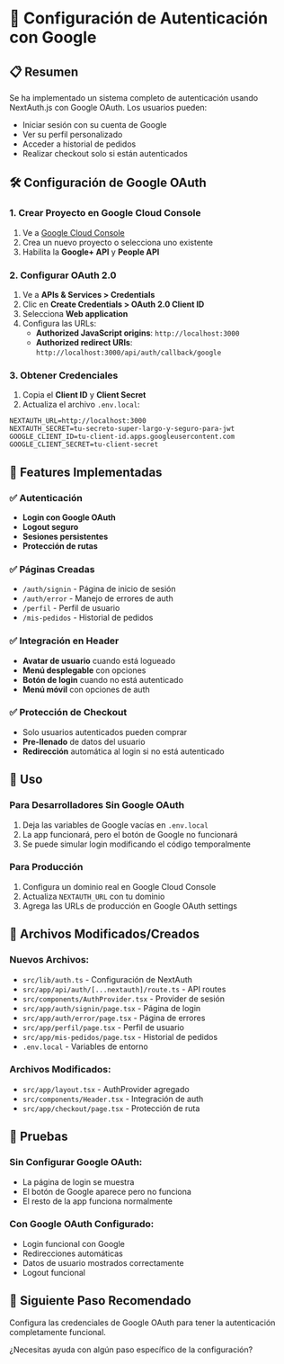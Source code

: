 # 🔐 Configuración de Autenticación con Google

## 📋 Resumen
Se ha implementado un sistema completo de autenticación usando NextAuth.js con Google OAuth. Los usuarios pueden:
- Iniciar sesión con su cuenta de Google
- Ver su perfil personalizado
- Acceder a historial de pedidos
- Realizar checkout solo si están autenticados

## 🛠️ Configuración de Google OAuth

### 1. Crear Proyecto en Google Cloud Console

1. Ve a [Google Cloud Console](https://console.cloud.google.com/)
2. Crea un nuevo proyecto o selecciona uno existente
3. Habilita la **Google+ API** y **People API**

### 2. Configurar OAuth 2.0

1. Ve a **APIs & Services > Credentials**
2. Clic en **Create Credentials > OAuth 2.0 Client ID**
3. Selecciona **Web application**
4. Configura las URLs:
   - **Authorized JavaScript origins**: `http://localhost:3000`
   - **Authorized redirect URIs**: `http://localhost:3000/api/auth/callback/google`

### 3. Obtener Credenciales

1. Copia el **Client ID** y **Client Secret**
2. Actualiza el archivo `.env.local`:

```env
NEXTAUTH_URL=http://localhost:3000
NEXTAUTH_SECRET=tu-secreto-super-largo-y-seguro-para-jwt
GOOGLE_CLIENT_ID=tu-client-id.apps.googleusercontent.com
GOOGLE_CLIENT_SECRET=tu-client-secret
```

## 🚀 Features Implementadas

### ✅ Autenticación
- **Login con Google OAuth**
- **Logout seguro**
- **Sesiones persistentes**
- **Protección de rutas**

### ✅ Páginas Creadas
- `/auth/signin` - Página de inicio de sesión
- `/auth/error` - Manejo de errores de auth
- `/perfil` - Perfil de usuario
- `/mis-pedidos` - Historial de pedidos

### ✅ Integración en Header
- **Avatar de usuario** cuando está logueado
- **Menú desplegable** con opciones
- **Botón de login** cuando no está autenticado
- **Menú móvil** con opciones de auth

### ✅ Protección de Checkout
- Solo usuarios autenticados pueden comprar
- **Pre-llenado** de datos del usuario
- **Redirección** automática al login si no está autenticado

## 🎯 Uso

### Para Desarrolladores Sin Google OAuth
1. Deja las variables de Google vacías en `.env.local`
2. La app funcionará, pero el botón de Google no funcionará
3. Se puede simular login modificando el código temporalmente

### Para Producción
1. Configura un dominio real en Google Cloud Console
2. Actualiza `NEXTAUTH_URL` con tu dominio
3. Agrega las URLs de producción en Google OAuth settings

## 🔧 Archivos Modificados/Creados

### Nuevos Archivos:
- `src/lib/auth.ts` - Configuración de NextAuth
- `src/app/api/auth/[...nextauth]/route.ts` - API routes
- `src/components/AuthProvider.tsx` - Provider de sesión
- `src/app/auth/signin/page.tsx` - Página de login
- `src/app/auth/error/page.tsx` - Página de errores
- `src/app/perfil/page.tsx` - Perfil de usuario
- `src/app/mis-pedidos/page.tsx` - Historial de pedidos
- `.env.local` - Variables de entorno

### Archivos Modificados:
- `src/app/layout.tsx` - AuthProvider agregado
- `src/components/Header.tsx` - Integración de auth
- `src/app/checkout/page.tsx` - Protección de ruta

## 🧪 Pruebas

### Sin Configurar Google OAuth:
- La página de login se muestra
- El botón de Google aparece pero no funciona
- El resto de la app funciona normalmente

### Con Google OAuth Configurado:
- Login funcional con Google
- Redirecciones automáticas
- Datos de usuario mostrados correctamente
- Logout funcional

## 🚀 Siguiente Paso Recomendado
Configura las credenciales de Google OAuth para tener la autenticación completamente funcional.

¿Necesitas ayuda con algún paso específico de la configuración?
